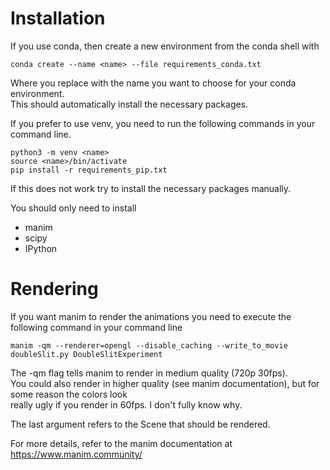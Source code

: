# Installation
If you use conda, then create a new environment from the conda shell with

	conda create --name <name> --file requirements_conda.txt

Where you replace <name> with the name you want to choose for your conda environment.  
This should automatically install the necessary packages.

If you prefer to use venv, you need to run the following commands in your command line.

	python3 -m venv <name>
	source <name>/bin/activate
	pip install -r requirements_pip.txt

If this does not work try to install the necessary packages manually.

You should only need to install

- manim
- scipy
- IPython

# Rendering
If you want manim to render the animations you need to execute the following command in your command line  

	manim -qm --renderer=opengl --disable_caching --write_to_movie doubleSlit.py DoubleSlitExperiment

The -qm flag tells manim to render in medium quality (720p 30fps).  
You could also render in higher quality (see manim documentation), but for some reason the colors look  
really ugly if you render in 60fps. I don't fully know why.

The last argument refers to the Scene that should be rendered.

For more details, refer to the manim documentation at https://www.manim.community/
